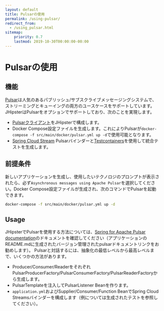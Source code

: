 ```yaml
---
layout: default
title: Pulsarの使用
permalink: /using-pulsar/
redirect_from:
  - /using_pulsar.html
sitemap:
    priority: 0.7
    lastmod: 2019-10-30T00:00:00-00:00
---
```


# <i class="fa fa-envelope"></i> Pulsarの使用

## 機能

[Pulsar](http://pulsar.apache.org/)は人気のあるパブリッシュ/サブスクライブメッセージングシステムで、ストリーミングとキューイングの両方のユースケースをサポートしています。JHipsterはPulsarをオプションでサポートしており、次のことを実現します。

- [Pulsarクライアント](https://pulsar.apache.org/docs/2.11.x/client-libraries-java/)をJHipsterで構成します。
- Docker Compose設定ファイルを生成します。これによりPulsarが`docker-compose -f src/main/docker/pulsar.yml up -d`で使用可能となります。
- [Spring Cloud Stream](https://docs.spring.io/spring-cloud-stream/docs/current/reference/html/) Pulsarバインダーと[Testcontainers](https://www.testcontainers.org/)を使用して統合テストを生成します。

## 前提条件

新しいアプリケーションを生成し、使用したいテクノロジのプロンプトが表示されたら、必ず`Asynchronous messages using Apache Pulsar`を選択してください。Docker Compose設定ファイルが生成され、次のコマンドでPulsarを起動できます。

```sh
docker-compose -f src/main/docker/pulsar.yml up -d
```

## Usage

JHipsterでPulsarを使用する方法については、[Spring for Apache Pulsar documentation](https://docs.spring.io/spring-pulsar/docs/current/reference/html/)のドキュメントを確認してください（アプリケーションのREADME.mdに生成されたバージョン管理されたpulsarドキュメントリンクをお勧めします）。
Pulsarと対話するには、抽象化の最低レベルから最高レベルまで、いくつかの方法があります。
* Producer/Consumer/ReaderをそれぞれPulsarProducerFactory/PulsarConsumerFactory/PulsarReaderFactoryから生成します。
* PulsarTemplateを注入してPulsarListener Beanを作ります。
* `application.yml`およびSupplier/Consumer/Function BeanでSpring Cloud Streamsバインダーを構成します（例については生成されたテストを参照してください）。
